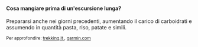 #### Cosa mangiare prima di un'escursione lunga?


Prepararsi anche nei giorni precedenti, aumentando il carico di carboidrati
e assumendo in quantità pasta, riso, patate e simili.


<small>
Per approfondire:
<a href="https://www.trekking.it/i-nostri-consigli/alimentazione-trekking-cosa-mangiare/" target="_blank">
trekking.it
</a>,
<a href="https://www.garmin.com/it-IT/blog/trekking-cosa-mangiare-e-portare-con-se/" target="_blank">
garmin.com
</a>
</small>


<aside class="notes">
</aside>
